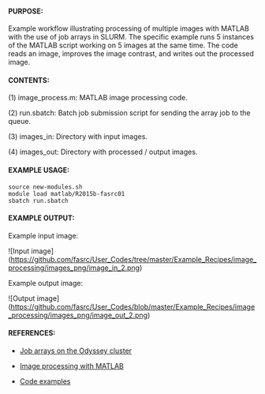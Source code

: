 #### PURPOSE:

Example workflow illustrating processing of multiple images with MATLAB with
the use of job arrays in SLURM. The specific example runs 5 instances of the
MATLAB script working on 5 images at the same time. The code reads an image,
improves the image contrast, and writes out the processed image. 

#### CONTENTS:

(1) image_process.m: MATLAB image processing code.

(2) run.sbatch: Batch job submission script for sending the array job
                to the queue.

(3) images_in: Directory with input images.

(4) images_out: Directory with processed / output images.
                       
#### EXAMPLE USAGE:
	source new-modules.sh
	module load matlab/R2015b-fasrc01
	sbatch run.sbatch


#### EXAMPLE OUTPUT:

Example input image:

![Input image]
(https://github.com/fasrc/User_Codes/tree/master/Example_Recipes/image_processing/images_png/image_in_2.png)

Example output image:

![Output image]
(https://github.com/fasrc/User_Codes/blob/master/Example_Recipes/image_processing/images_png/image_out_2.png)

#### REFERENCES:

* [Job arrays on the Odyssey cluster](https://rc.fas.harvard.edu/resources/running-jobs/#Job_arrays)

* [Image processing with MATLAB](http://www.mathworks.com/products/image)

* [Code examples](http://www.mathworks.com/products/image/code-examples.html)
